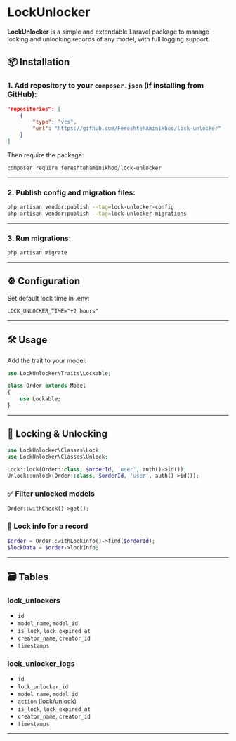 # LockUnlocker

**LockUnlocker** is a simple and extendable Laravel package to manage locking and unlocking records of any model, with full logging support.

## 📦 Installation

### 1. Add repository to your `composer.json` (if installing from GitHub):

```json
"repositories": [
    {
        "type": "vcs",
        "url": "https://github.com/FereshtehAminikhoo/lock-unlocker"
    }
]
```

Then require the package:

```bash
composer require fereshtehaminikhoo/lock-unlocker
```

---

### 2. Publish config and migration files:

```bash
php artisan vendor:publish --tag=lock-unlocker-config
php artisan vendor:publish --tag=lock-unlocker-migrations
```

---

### 3. Run migrations:

```bash
php artisan migrate
```

---

## ⚙️ Configuration

Set default lock time in .env:

```env
LOCK_UNLOCKER_TIME="+2 hours"
```

---

## 🛠️ Usage

Add the trait to your model:

```php
use LockUnlocker\Traits\Lockable;

class Order extends Model
{
    use Lockable;
}
```

---

## 🔐 Locking & Unlocking

```php
use LockUnlocker\Classes\Lock;
use LockUnlocker\Classes\Unlock;

Lock::lock(Order::class, $orderId, 'user', auth()->id());
Unlock::unlock(Order::class, $orderId, 'user', auth()->id());
```

### ✅ Filter unlocked models

```php
Order::withCheck()->get();
```

### 📄 Lock info for a record

```php
$order = Order::withLockInfo()->find($orderId);
$lockData = $order->lockInfo;
```

---

## 🗃️ Tables

### lock_unlockers

- `id`
- `model_name`, `model_id`
- `is_lock`, `lock_expired_at`
- `creator_name`, `creator_id`
- `timestamps`

### lock_unlocker_logs

- `id`
- `lock_unlocker_id`
- `model_name`, `model_id`
- `action` (lock/unlock)
- `is_lock`, `lock_expired_at`
- `creator_name`, `creator_id`
- `timestamps`

---
